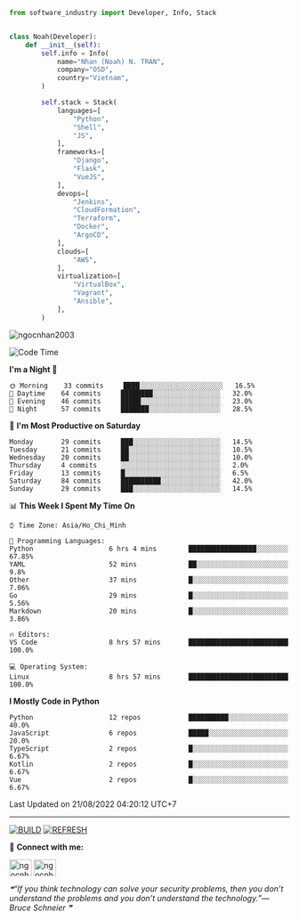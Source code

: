 ```python
from software_industry import Developer, Info, Stack


class Noah(Developer):
    def __init__(self):
        self.info = Info(
            name="Nhan (Noah) N. TRAN",
            company="OSD",
            country="Vietnam",
        )

        self.stack = Stack(
            languages=[
                "Python",
                "Shell",
                "JS",
            ],
            frameworks=[
                "Django",
                "Flask",
                "VueJS",
            ],
            devops=[
                "Jenkins",
                "CloudFormation",
                "Terraform",
                "Docker",
                "ArgoCD",
            ],
            clouds=[
                "AWS",
            ],
            virtualization=[
                "VirtualBox",
                "Vagrant",
                "Ansible",
            ],
        )
```
<img src="https://komarev.com/ghpvc/?username=ngocnhan2003&label=Profile%20views&color=0e75b6&style=flat" alt="ngocnhan2003" /> 

<!--START_SECTION:waka-->
![Code Time](http://img.shields.io/badge/Code%20Time-464%20hrs%2014%20mins-blue)

**I'm a Night 🦉** 

```text
🌞 Morning    33 commits     ████░░░░░░░░░░░░░░░░░░░░░   16.5% 
🌆 Daytime    64 commits     ████████░░░░░░░░░░░░░░░░░   32.0% 
🌃 Evening    46 commits     █████░░░░░░░░░░░░░░░░░░░░   23.0% 
🌙 Night      57 commits     ███████░░░░░░░░░░░░░░░░░░   28.5%

```
📅 **I'm Most Productive on Saturday** 

```text
Monday       29 commits     ███░░░░░░░░░░░░░░░░░░░░░░   14.5% 
Tuesday      21 commits     ██░░░░░░░░░░░░░░░░░░░░░░░   10.5% 
Wednesday    20 commits     ██░░░░░░░░░░░░░░░░░░░░░░░   10.0% 
Thursday     4 commits      ░░░░░░░░░░░░░░░░░░░░░░░░░   2.0% 
Friday       13 commits     █░░░░░░░░░░░░░░░░░░░░░░░░   6.5% 
Saturday     84 commits     ██████████░░░░░░░░░░░░░░░   42.0% 
Sunday       29 commits     ███░░░░░░░░░░░░░░░░░░░░░░   14.5%

```


📊 **This Week I Spent My Time On** 

```text
⌚︎ Time Zone: Asia/Ho_Chi_Minh

💬 Programming Languages: 
Python                   6 hrs 4 mins        █████████████████░░░░░░░░   67.85% 
YAML                     52 mins             ██░░░░░░░░░░░░░░░░░░░░░░░   9.8% 
Other                    37 mins             █░░░░░░░░░░░░░░░░░░░░░░░░   7.06% 
Go                       29 mins             █░░░░░░░░░░░░░░░░░░░░░░░░   5.56% 
Markdown                 20 mins             █░░░░░░░░░░░░░░░░░░░░░░░░   3.86%

🔥 Editors: 
VS Code                  8 hrs 57 mins       █████████████████████████   100.0%

💻 Operating System: 
Linux                    8 hrs 57 mins       █████████████████████████   100.0%

```

**I Mostly Code in Python** 

```text
Python                   12 repos            ██████████░░░░░░░░░░░░░░░   40.0% 
JavaScript               6 repos             █████░░░░░░░░░░░░░░░░░░░░   20.0% 
TypeScript               2 repos             █░░░░░░░░░░░░░░░░░░░░░░░░   6.67% 
Kotlin                   2 repos             █░░░░░░░░░░░░░░░░░░░░░░░░   6.67% 
Vue                      2 repos             █░░░░░░░░░░░░░░░░░░░░░░░░   6.67%

```



 Last Updated on 21/08/2022 04:20:12 UTC+7
<!--END_SECTION:waka-->

<hr>

[![BUILD](https://github.com/ngocnhan2003/ngocnhan2003/actions/workflows/001_build.yml/badge.svg)](https://github.com/ngocnhan2003/ngocnhan2003/actions/workflows/001_build.yml)
[![REFRESH](https://github.com/ngocnhan2003/ngocnhan2003/actions/workflows/002_refresh.yml/badge.svg)](https://github.com/ngocnhan2003/ngocnhan2003/actions/workflows/002_refresh.yml)

🔗 **Connect with me:**

<a href="https://linkedin.com/in/ngocnhan2003" target="blank"><img align="center" src="https://raw.githubusercontent.com/rahuldkjain/github-profile-readme-generator/master/src/images/icons/Social/linked-in-alt.svg" alt="ngocnhan2003" height="30" width="40" /></a>
<a href="https://instagram.com/ngocnhan2003" target="blank"><img align="center" src="https://raw.githubusercontent.com/rahuldkjain/github-profile-readme-generator/master/src/images/icons/Social/instagram.svg" alt="ngocnhan2003" height="30" width="40" /></a>


<!--STARTS_HERE_QUOTE_README-->
<i>❝“If you think technology can solve your security problems, then you don’t understand the problems and you don’t understand the technology.”— Bruce Schneier  ❞</i>
<!--ENDS_HERE_QUOTE_README-->